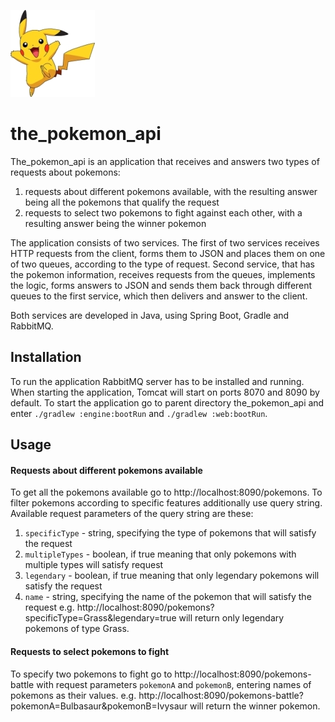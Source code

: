 ![picture](pikachu.jpg)
# the_pokemon_api

The_pokemon_api is an application that receives and answers two types of requests about pokemons: 
1. requests about different pokemons available, with the resulting answer being all the pokemons that 
qualify the request
2. requests to select two pokemons to fight against each other, with a resulting answer being the 
winner pokemon

The application consists of two services. The first of two services receives HTTP requests from the 
client, forms them to JSON and places them on one of two queues, according to the type of request. 
Second service, that has the pokemon information, receives requests from the queues, implements the 
logic, forms answers to JSON and sends them back through different queues to the first service, which 
then delivers and answer to the client.

Both services are developed in Java, using Spring Boot, Gradle and RabbitMQ.

## Installation

To run the application RabbitMQ server has to be installed and running. When starting the application, Tomcat will start on ports 8070 and 8090 by default.
To start the application go to parent directory the_pokemon_api and enter `./gradlew :engine:bootRun` and `./gradlew :web:bootRun`.

## Usage

#### Requests about different pokemons available
To get all the pokemons available go to http://localhost:8090/pokemons.
To filter pokemons according to specific features additionally use query string. Available request 
parameters of the query string are these:
1. `specificType` - string, specifying the type of pokemons that will satisfy the request
2. `multipleTypes` - boolean, if true meaning that only pokemons with multiple types will satisfy 
request
3. `legendary` - boolean, if true meaning that only legendary pokemons will satisfy the request
4. `name` - string, specifying the name of the pokemon that will satisfy the request
e.g. http://localhost:8090/pokemons?specificType=Grass&legendary=true will return only legendary 
pokemons of type Grass.

#### Requests to select pokemons to fight
To specify two pokemons to fight go to http://localhost:8090/pokemons-battle with request parameters 
`pokemonA` and `pokemonB`, entering names of pokemons as their values.
e.g. http://localhost:8090/pokemons-battle?pokemonA=Bulbasaur&pokemonB=Ivysaur will return the winner 
pokemon.